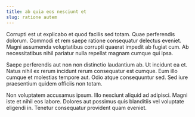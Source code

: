 ```yaml
---
title: ab quia eos nesciunt et
slug: ratione autem
---
```


Corrupti est ut explicabo et quod facilis sed totam. Quae perferendis dolorum. Commodi et rem saepe ratione consequatur delectus eveniet. Magni assumenda voluptatibus corrupti quaerat impedit ab fugiat cum. Ab necessitatibus nihil pariatur nulla repellat magnam cumque qui ipsa.

Saepe perferendis aut non non distinctio laudantium ab. Ut incidunt ea et. Natus nihil ex rerum incidunt rerum consequatur est cumque. Eum illo cumque et molestias tempore aut. Odio atque consequuntur sed. Sed iure praesentium quidem officiis non totam.

Non voluptatem accusamus ipsum. Illo nesciunt aliquid ad adipisci. Magni iste et nihil eos labore. Dolores aut possimus quis blanditiis vel voluptate eligendi in. Tenetur consequatur provident quam eveniet.
